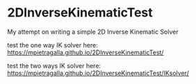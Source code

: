 # 2DInverseKinematicTest
My attempt on writing a simple 2D Inverse Kinematic Solver

test the one way IK solver here: 
https://mpietragalla.github.io/2DInverseKinematicTest/


test the two ways IK solver here: 
https://mpietragalla.github.io/2DInverseKinematicTest/IKsolver/
